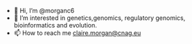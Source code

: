 - 👋 Hi, I’m @morganc6
- 👀 I’m interested in genetics,genomics, regulatory genomics, bioinformatics and evolution. 
- 📫 How to reach me claire.morgan@cnag.eu

<!---
morganc6/morganc6 is a ✨ special ✨ repository because its `README.md` (this file) appears on your GitHub profile.
You can click the Preview link to take a look at your changes.
--->

